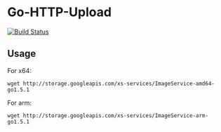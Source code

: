 # Go-HTTP-Upload

[![Build Status](https://travis-ci.org/vitalvas/go-http-upload.svg?branch=master)](https://travis-ci.org/vitalvas/go-http-upload)

## Usage

For x64:
```
wget http://storage.googleapis.com/xs-services/ImageService-amd64-go1.5.1
```

For arm:
```
wget http://storage.googleapis.com/xs-services/ImageService-arm-go1.5.1
```


